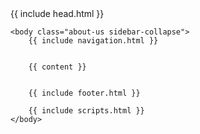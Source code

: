 <!DOCTYPE html>
<html lang="en">
    <head>
        {{ include head.html }}
    </head>

    <body class="about-us sidebar-collapse">
        {{ include navigation.html }}
        

        {{ content }}


        {{ include footer.html }}

        {{ include scripts.html }}
    </body>
</html>